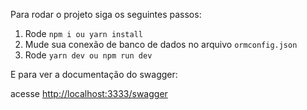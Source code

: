 Para rodar o projeto siga os seguintes passos:
1. Rode `npm i ou yarn install` 
2. Mude sua conexão de banco de dados no arquivo `ormconfig.json` 
3. Rode `yarn dev ou npm run dev` 

E para ver a documentação do swagger:

acesse [http://localhost:3333/swagger](http://localhost:3333/swagger)
